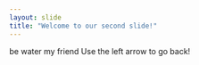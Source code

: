 ```yaml
---
layout: slide
title: "Welcome to our second slide!"
---
```

be water my friend
Use the left arrow to go back!

